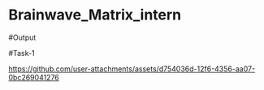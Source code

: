 # Brainwave_Matrix_intern

#Output

#Task-1

https://github.com/user-attachments/assets/d754036d-12f6-4356-aa07-0bc269041276


